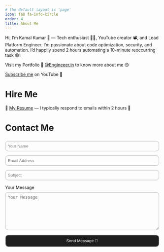 ```yaml
---
# the default layout is 'page'
icon: fas fa-info-circle
order: 4
title: About Me
---
```


Hi, I’m Kamal Kumar 👋 — Tech enthusiast 🧑‍💻, YouTube creator 📽️, and Lead Platform Engineer. I’m passionate about code optimization, security, and automation. I’d happily spend 2 hours automating a 10-minute reoccurring task 😅!

Visit my Portfolio 🚀 [@Engineeer.in](https://engineeer.in) to know more about me 😊

<!--Markdownlint-Disable MD033-->
<a href='https://decr.in/subscribe'><i class='fa-brands fa-youtube'></i> Subscribe me</a> on YouTube 🙌

<!--Markdownlint-Disable MD025-->
# Hire Me

📝 [My Resume](https://decr.in/cv) — I typically respond to emails within 2 hours 📩

<!--Markdownlint-Disable MD025-->
# Contact Me

<!--Markdownlint-Disable MD033-->
<form style="display: grid; max-width: 500px" action="https://api.web3forms.com/submit" method="POST">
    <input type="hidden" name="access_key" value="__FORMKEY__">
    <input type="text" name="name" placeholder="Your Name" style="margin: 7px 0; padding: 8px; background-color: transparent; border: 1px solid #a9a9a9; border-radius: 10px; outline: none" required />
    <input type="email" name="email" placeholder="Email Address" style="margin: 7px 0; padding: 8px; background-color: transparent; border: 1px solid #a9a9a9; border-radius: 10px; outline: none" required />
    <input type="text" name="subject" placeholder="Subject" style="margin: 7px 0; padding: 8px; background-color: transparent; border: 1px solid #a9a9a9; border-radius: 10px; outline: none" required />
    <label for="name" style="margin-top: 8px">Your Message</label>
    <textarea name="message" placeholder="Your Message" rows="7" style="margin: 7px 0; padding: 8px; background-color: transparent; border: 1px solid #a9a9a9; border-radius: 10px; outline: none" required></textarea>
    <input type="submit" value="Send Message 🚀" style="margin: 8px 0; padding: 10px; background-color: #1e1e1e; border-color: #a9a9a9; border-radius: 10px; outline: none; color: white"/>
</form>
